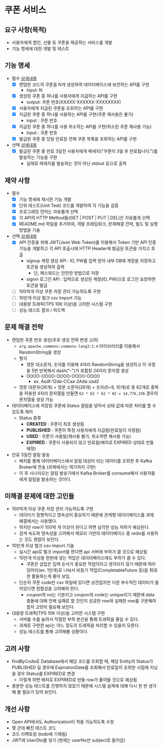 # 쿠폰 서비스

## 요구 사항(목적)

- 사용자에게 할인, 선물 등 쿠폰을 제공하는 서비스를 개발
- 기능 명세에 대한 개발 및 테스트

## 기능 명세

- 필수 [상세내용](https://github.com/YoungWukJeon/kakaopay-coupon/tree/master/coupon-api)
    - [x] 랜덤한 코드의 쿠폰을 N개 생성하여 데이터베이스에 보관하는 API를 구현
        - input: N
    - [x] 생성된 쿠폰 중 하나를 사용자에게 지급하는 API를 구현
        - output: 쿠폰 번호(XXXXX-XXXXXX-XXXXXXXX)
    - [x] 사용자에게 지급된 쿠폰을 조회하는 API를 구현
    - [x] 지급된 쿠폰 중 하나를 사용하는 API를 구현(쿠폰 재사용은 불가)
        - input : 쿠폰 번호
    - [x] 지급된 쿠폰 중 하나를 사용 취소하는 API를 구현(취소된 쿠폰 재사용 가능)
        - input : 쿠폰 번호
    - [x] 발급된 쿠폰 중 당일 만료된 전체 쿠폰 목록을 조회하는 API를 구현

- 선택 [상세내용](https://github.com/YoungWukJeon/kakaopay-coupon/tree/master/coupon-expiration-notification-api)
    - [x] 발급된 쿠폰 중 만료 3일전 사용자에게 메세지("쿠폰이 3일 후 만료됩니다.")를 발송하는 기능을 구현
        - 실제로 메세지를 발송하는 것이 아닌 stdout 등으로 출력

## 제약 사항

- 필수
    - [x] 기능 명세에 제시한 기능 개발
    - [x] 단위 테스트(Unit Test) 코드를 개발하여 각 기능을 검증
    - [x] 프로그래밍 언어는 자유롭게 선택
    - [x] 각 API의 HTTP Method들(GET | POST | PUT | DEL)은 자유롭게 선택
    - [x] README.md 파일을 추가하여, 개발 프레임워크, 문제해결 전략, 빌드 및 실행 방법을 기술
- 선택 [상세내용](https://github.com/YoungWukJeon/kakaopay-coupon/tree/master/coupon-api)
    - [x] API 인증을 위해 JWT(Json Web Token)를 이용해서 Token 기반 API 인증 기능을 개발하고 각 API 호출시에 HTTP Header에 발급된 토큰을 가지고 호출
        - signup 계정 생성 API : ID, PW를 입력 받아 내부 DB에 계정을 저장하고 토큰을 생성하여 출력
            - 단, 패스워드는 안전한 방법으로 저장
        - signin 로그인 API : 입력으로 생성된 계정(ID, PW)으로 로그인 요청하면 토큰을 발급
    - [ ] 100억개 이상 쿠폰 저장 관리 가능하도록 구현
    - [ ] 10만개 이상 벌크 csv Import 기능
    - [ ] 대용량 트래픽(TPS 10K 이상)을 고려한 시스템 구현
    - [ ] 성능 테스트 결과 / 피드백

## 문제 해결 전략

- 랜덤한 쿠폰 번호 생성(추후 생성 전략 변경 고려)
    - `org.apache.commons:commons-lang3:3.4` 라이브러리를 이용해서 RandomString을 생성
    - 형식
        - 영문 대소문자, 숫자를 이용해 4자리 RandomString을 생성하고 이 과정을 5번 반복해서 dash("-")가 포함된 24자리 문자열 생성
        - OOOO-OOOO-OOOO-OOOO-OOOO
            - ex. Asdf-12da-CCaa-2Ada-zad2
    - 영문 대문자(26개) + 영문 소문자(26개) + 숫자(0~9, 10개)로 총 62개로 중복을 허용한 4자리 문자열을 만들면 `62 * 62 * 62 * 62 = 14,776,336` 경우의 문자열을 생성 가능
- 데이터베이스에 저장된 쿠폰에 Status 컬럼을 넣어서 상태 값에 따른 처리를 할 수 있도록 제어
    - Status 종류
        - **CREATED** : 쿠폰이 최초 생성됨
        - **PUBLISHED** : 쿠폰이 특정 사용자에게 지급됨(만료일이 지정됨)
        - **USED** : 쿠폰이 사용됨(재사용 불가, 취소하면 재사용 가능)
        - **EXPIRED** : 쿠폰이 사용되지 않고 만료됨(배치로 EXPIRED 상태로 만들 예정)
- 만료 3일전 알림 발송
    - 배치를 통해 데이터베이스에서 알림 대상이 되는 데이터를 조회한 후 Kafka Broker에 전송 (과제에서는 여기까지 구현)
    - 이 후 시나리오는 알림 발송기에서 Kafka Broker를 consume해서 사용자들에게 알림을 발송하는 것이다.

## 미해결 문제에 대한 고민들

- 100억개 이상 쿠폰 저장 관리 가능하도록 구현
    - 데이터가 정형적이고 영속성이 중요하기 때문에 관계형 데이터베이스를 과제 해결에서는 사용했다.
    - 하지만 row가 100억 개 이상이 된다고 하면 심각한 성능 저하가 예상된다.
    - 검색 속도와 영속성을 고려해서 메모리 기반의 데이터베이스 중 redis를 사용하는 것도 괜찮아 보인다.
- 10만개 이상 벌크 csv import 기술
    - 실시간 api로 벌크 import를 한다면 api 서버에 부하가 클 것으로 예상됨
    - 10만개 이상을 한번에 넣는 작업은 데이터베이스에도 부하가 클 수 있다.
        - 쿠폰은 삽입은 입력 순서가 중요한 작업이라고 생각되지 않기 때문에 여러 덩어리(ex. 1만개)로 나눠서 비동기 작업(CompletableFuture 등)을 최대한 활용하는게 좋아 보임.
    - 단순히 쿠폰 code만 csv 파일에 있다면 상관없지만 다른 부수적인 데이터가 들어있다면 정합성을 고려해야 한다.
        - coupon의 no는 기본키고 coupon의 code는 unique이기 때문에 data 충돌에 대해 전체 실패로 할 것인지 성공한 row와 실패한 row를 구분해야할지 고민이 필요해 보인다.
- 대용량 트래픽(TPS 10K 이상)을 고려한 시스템 구현
    - 서버를 수를 늘려서 적절한 부하 분산을 통해 트래픽을 줄일 수 있다.
    - 과제로 구현한 api는 어느 정도의 트래픽을 처리할 수 있을지 모른다.
    - 성능 테스트를 통해 고려해볼 상황이다.

## 고려 사항

- findByCode로 Database에서 해당 코드를 조회할 때, 해당 Entity의 Status가 PUBLISHED 일 경우에 ExpirationDate를 조회해서 만료일이 조회한 시점에 지났을 경우 Status를 EXPIRED로 변경
    - 이렇게 하면 배치로 EXPIRED로 만들 row가 줄어들 것으로 예상됨
- 충분한 성능 테스트를 진행하지 않았기 때문에 시스템 설계에 대해 다시 한 번 생각해 볼 필요가 있어 보인다.

## 개선 사항

- Open API에서도 Authorization이 적용 가능하도록 수정
- 몇 군데 빠진 테스트 코드
- 코드 리팩토링 (todo에 기재됨)
- JWT에 UserDto를 넣기 (현재는 userNo만 subject로 들어감)